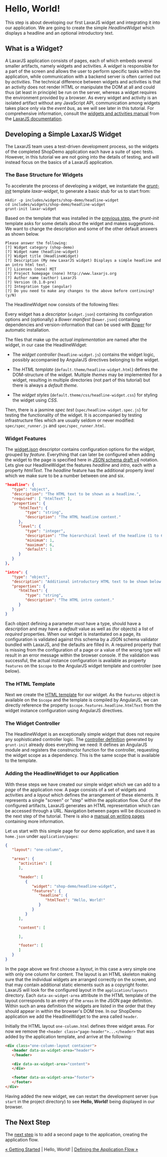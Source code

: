 # Hello, World!

This step is about developing our first LaxarJS widget and integrating it into our application.
We are going to create the simple _HeadlineWidget_ which displays a headline and an optional introductory text.


## What is a Widget?

A LaxarJS application consists of pages, each of which embeds several smaller artifacts, namely widgets and activities.
A _widget_ is responsible for a part of the screen and allows the user to perform specific tasks within the application, while communication with a backend server is often carried out by _activities_.
The technical difference between widgets and activities is that an activity does not render HTML or manipulate the DOM at all and could thus (at least in principle) be run on the server, whereas a widget requires the environment provided by a browser.
As every widget and activity is an isolated artifact without any JavaScript API, communication among widgets takes place only via the _event bus,_ as we will see later in this tutorial.
For comprehensive information, consult the [widgets and activities manual](https://github.com/LaxarJS/laxar/blob/master/docs/manuals/widgets_and_activities.md#widgets-and-activities) from the [LaxarJS documentation](https://github.com/LaxarJS/laxar/blob/master/docs/manuals/index.md#manuals).


## Developing a Simple LaxarJS Widget

The LaxarJS team uses a test-driven development process, so the widgets of the completed ShopDemo application each have a suite of spec tests.
However, in this tutorial we are not going into the details of testing, and will instead focus on the basics of a LaxarJS application.


### The Base Structure for Widgets

To accelerate the process of developing a widget, we instantiate the _[grunt-init](http://gruntjs.com/project-scaffolding)_ template *laxar-widget*, to generate a basic stub for us to start from:

```shell
mkdir -p includes/widgets/shop-demo/headline-widget
cd includes/widgets/shop-demo/headline-widget
grunt-init laxar-widget
```

Based on the template that was installed in the [previous step](01_getting_started.md), the _grunt-init_ template asks for some details about the widget and makes suggestions.
We want to change the description and some of the other default answers as shown below.

```
Please answer the following:
[?] Widget category (shop-demo)
[?] Widget name (headline-widget)
[?] Widget title (HeadlineWidget)
[?] Description (My new LaxarJS widget) Displays a simple headline and an intro html text.
[?] Licenses (none) MIT
[?] Project homepage (none) http://www.laxarjs.org
[?] Author name (author) LaxarJS
[?] Version (0.1.0-pre)
[?] Integration type (angular)
[?] Do you need to make any changes to the above before continuing? (y/N)
```

The HeadlineWidget now consists of the following files:

Every widget has a _descriptor_ (`widget.json`) containing its configuration options and (optionally) a _Bower manifest_ (`bower.json`) containing dependencies and version-information that can be used with _[Bower](http://bower.io)_ for automatic installation.

The files that make up the *actual implementation* are named after the widget, in our case the HeadlineWidget:

* The _widget controller_ (`headline-widget.js`) contains the widget logic, possibly accompanied by AngularJS directives belonging to the widget.

* The _HTML template_ (`default.theme/headline-widget.html`) defines the DOM-structure of the widget.
  Multiple _themes_ may be implemented for a widget, resulting in multiple directories (not part of this tutorial) but there is always a _default theme._

* The _widget styles_ (`default.theme/css/headline-widget.css`) for styling the widget using _CSS._

Then, there is a jasmine _spec test_ (`spec/headline-widget.spec.js`) for testing the functionality of the widget.
It is accompanied by testing infrastructure files which are usually seldom or never modified: `spec/spec_runner.js` and `spec/spec_runner.html`.


### Widget Features

The [widget.json](../../includes/widgets/shop-demo/headline-widget/widget.json) descriptor contains configuration options for the widget, grouped by *feature*.
Everything that can later be configured when adding the widget to the page is specified here in [JSON schema draft v4](http://json-schema.org/documentation.html) notation.
Lets give our HeadlineWidget the features *headline* and *intro*, each with a property *htmlText*.
The *headline* feature has the additional property *level* which we make sure to be a number between one and six.

```json
"headline": {
   "type": "object",
   "description": "The HTML text to be shown as a headline.",
   "required": [ "htmlText" ],
   "properties": {
      "htmlText": {
         "type": "string",
         "description": "The HTML headline content."
      },
      "level": {
         "type": "integer",
         "description": "The hierarchical level of the headline (1 to 6).",
         "minimum": 1,
         "maximum": 6,
         "default": 1
      }
   }
},

"intro": {
   "type": "object",
   "description": "Additional introductory HTML text to be shown below the headline.",
   "properties": {
      "htmlText": {
         "type": "string",
         "description": "The HTML intro content."
      }
   }
}
```

Each object defining a parameter _must_ have a type, should have a _description_ and may have a _default_ value as well as (for objects) a list of _required_ properties.
When our widget is instantiated on a page, its configuration is validated against this schema by a JSON schema validator bundled with LaxarJS, and the defaults are filled in.
A required property that is missing from the configuration of a page or a value of the wrong type will result in an error message within the browser console.
If the validation was successful, the actual instance configuration is available as property `features` on the `$scope` to the AngularJS widget template and controller (see below).


### The HTML Template

Next we create the [HTML template](../../includes/widgets/shop-demo/headline-widget/default.theme/headline-widget.html) for our widget.
As the `features` object is available on the `$scope` and the template is compiled by AngularJS, we can directly reference the property `$scope.features.headline.htmlText` from the widget instance configuration using AngularJS directives.


### The Widget Controller

The HeadlineWidget is an exceptionally simple widget that does not require any sophisticated controller logic.
The [controller definition](../../includes/widgets/shop-demo/headline-widget/headline-widget.js) generated by `grunt-init` already does everything we need:
It defines an AngularJS module and registers the constructor function for the controller, requesting the widget scope as a dependency.
This is the same scope that is available to the template.


### Adding the HeadlineWidget to our Application

With these steps we have created our simple widget which we can add to a *page* of the application now.
A page consists of a set of widgets and activities and a _layout_ which defines the arrangement of these elements.
It represents a single "screen" or "step" within the application flow.
Out of the configured artifacts, LaxarJS generates an HTML representation which can be accessed through a URL.
Navigation between pages will be discussed in the next step of the tutorial.
There is also a [manual on writing pages](https://github.com/LaxarJS/laxar/blob/master/docs/manuals/writing_pages.md#writing-pages) containing more information.

Let us start with this simple page for our demo application, and save it as `home.json` under `application/pages`:

```json
{
   "layout": "one-column",

   "areas": {
      "activities": [
      ],

      "header": [
         {
            "widget": "shop-demo/headline-widget",
            "features": {
               "headline": {
                  "htmlText": "Hello, World!"
               }
            }
         }
      ],

      "content": [

      ],

      "footer": [
      ]
   }
}
```

In the page above we first choose a _layout_, in this case a very simple one with only one column for content.
The layout is an HTML skeleton making sure that the individual widgets are arranged correctly on the screen, and that may contain additional static elements such as a copyright footer.
LaxarJS will look for the configured layout in the `application/layouts` directory.
Each `data-ax-widget-area` attribute in the HTML template of the layout corresponds to an entry of the `areas` in the JSON page definition.
Within such an area definition the widgets are listed in the order that they should appear in within the browser's DOM tree.
In our ShopDemo application we add the HeadlineWidget to the area called `header`.

Initially the HTML layout `one-column.html` defines three widget areas.
For now we remove the `<header class="page-header">...</header>` that was added by the application template, and arrive at the following:

```html
<div class="one-column-layout container">
   <header data-ax-widget-area="header">
   </header>

   <div data-ax-widget-area="content">
   </div>

   <footer data-ax-widget-area="footer">
   </footer>
</div>
```

Having added the new widget, we can restart the development server (`npm start` in the project directory) to see **Hello, World!** being displayed in our browser.


## The Next Step

The [next step](03_application_flow.md) is to add a second page to the application, creating the application flow.

[« Getting Started](01_getting_started.md) | Hello, World! | [Defining the Application Flow »](03_application_flow.md)
